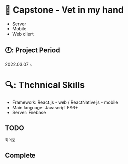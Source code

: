 # 📖 Capstone - Vet in my hand
- Server
- Mobile
- Web client

## 🕘: Project Period
2022.03.07 ~ 

# 🔍: Thchnical Skills
- Framework: React.js - web / ReactNative.js - mobile
- Main language: Javascript ES6+
- Server: Firebase 

## TODO
```
회의중
```

## Complete
```

```
